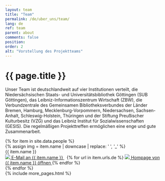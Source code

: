 ```yaml
---
layout: team
title: "Team"
permalink: /de/uber_uns/team/
lang: de
ref: team
parent: about
comments: false
position: 
order: 2
alt: "Vorstellung des Projektteams"
---
```

<main class="grid-x grid-container">
  <div class="cell medium-10 medium-offset-1 large-8 large-offset-2">
    <h1 class="margin-top-2">{{ page.title }}</h1>
    <!-- Start editing content here -->
    <p>Unser Team ist deutschlandweit auf vier Institutionen verteilt, die Niedersächsischen Staats- und Universitätsbibliothek Göttingen (SUB Göttingen), das Leibniz-Informationszentrum Wirtschaft (ZBW), die Verbundzentrale des Gemeinsamen Bibliotheksverbundes der Länder Bremen, Hamburg, Mecklenburg-Vorpommern, Niedersachsen, Sachsen-Anhalt, Schleswig-Holstein, Thüringen und der Stiftung Preußischer Kulturbesitz (VZG) und das Leibniz Institut für Sozialwissenschaften (GESIS). Die regelmäßigen Projekttreffen ermöglichen eine enge und gute Zusammenarbeit.</p>
    <!-- Stop editing content here -->
  </div>
  <div class="grid-x grid-container grid-margin-x">
    {% for item in site.data.people %}
    <div class="cell margin-bottom-2 margin-top-2 medium-4 large-3">
      <div class="team_member">
        {% assign img = item.name | downcase | replace: ' ', '_' %}
        <img src="{{ site.baseurl }}/img/bilder_team/image_{{ img }}.jpg" alt="" class="team_member_img" aria-hidden="true">
        <br>
        {{ item.name }}<br>
        <a href="mailto:{{ item.mail}}" title="E-Mail an {{ item.name }}">
          <img src="{{ site.baseurl }}/img/icons/email.svg" aria-hidden="true">
          <span class="show-for-sr">E-Mail an {{ item.name }}</span>
        </a>&nbsp;
        {% for url in item.urls.de %}
        <a href="{{ url }}" title="Homepage von {{ item.name }}">
          <img src="{{ site.baseurl }}/img/icons/new-window.svg" style="margin-top: -5px;" aria-hidden="true">
          <span class="show-for-sr">Hompage von {{ item.name }} öffnen</span>
        </a>
        {% endfor %}
        </div>
    </div>
    {% endfor %}
  </div>
  {% include more_pages.html %}
</main>
